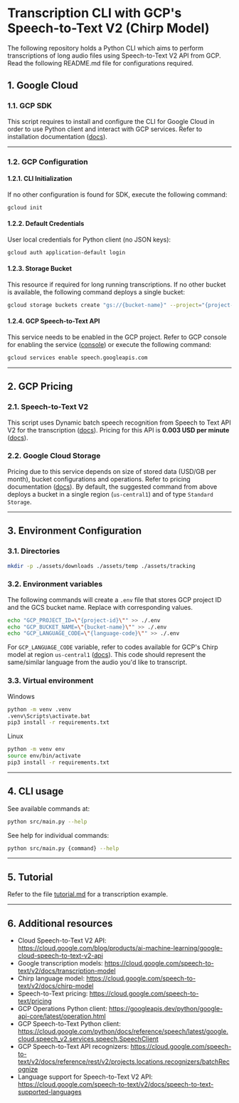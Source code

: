 # Transcription CLI with GCP's Speech-to-Text V2 (Chirp Model)
The following repository holds a Python CLI which aims to 
perform transcriptions of long audio files using Speech-to-Text V2 API 
from GCP. Read the following README.md file for configurations required.

## 1. Google Cloud
### 1.1. GCP SDK

This script requires to install and configure the CLI for Google Cloud in 
order to use Python client and interact with GCP services. Refer to installation documentation ([docs](https://cloud.google.com/sdk/docs/install)).

---

### 1.2. GCP Configuration
#### 1.2.1. CLI Initialization
If no other configuration is found for SDK, execute the following command:
```bash
gcloud init
```

#### 1.2.2. Default Credentials
User local credentials for Python client (no JSON keys):
```bash
gcloud auth application-default login
```

#### 1.2.3. Storage Bucket
This resource if required for long running transcriptions.
If no other bucket is available, the following command deploys a single bucket:
```bash
gcloud storage buckets create "gs://{bucket-name}" --project="{project-id}" --location="us-central1" 
```

#### 1.2.4. GCP Speech-to-Text API
This service needs to be enabled in the GCP project.
Refer to GCP console for enabling the service ([console](https://console.cloud.google.com/apis/api/speech.googleapis.com/overview)) or execute the following command:
```bash
gcloud services enable speech.googleapis.com
```

---

## 2. GCP Pricing
### 2.1. Speech-to-Text V2
This script uses Dynamic batch speech recognition from Speech to Text API V2
for the transcription ([docs](https://cloud.google.com/speech-to-text/v2/docs/batch-recognize)).
Pricing for this API is **0.003 USD per minute** ([docs](https://cloud.google.com/speech-to-text/pricing)).

### 2.2. Google Cloud Storage
Pricing due to this service depends on size of stored data (USD/GB per month), bucket configurations and operations. Refer to pricing documentation ([docs](https://cloud.google.com/storage/pricing)).
By default, the suggested command from above deploys a bucket in a single region (`us-central1`)
and of type `Standard Storage`.

---

## 3. Environment Configuration
### 3.1. Directories
```bash
mkdir -p ./assets/downloads ./assets/temp ./assets/tracking
```

### 3.2. Environment variables
The following commands will create a `.env` file that stores GCP project ID and
the GCS bucket name. Replace with corresponding values.
```bash
echo "GCP_PROJECT_ID=\"{project-id}\"" >> ./.env
echo "GCP_BUCKET_NAME=\"{bucket-name}\"" >> ./.env
echo "GCP_LANGUAGE_CODE=\"{language-code}\"" >> ./.env
```
For `GCP_LANGUAGE_CODE` variable, refer to codes available for GCP's Chirp model at region `us-central1` ([docs](https://cloud.google.com/speech-to-text/v2/docs/speech-to-text-supported-languages)). This code should represent the same/similar language from the audio you'd like to transcript.

### 3.3. Virtual environment
Windows
```bash
python -m venv .venv
.venv\Scripts\activate.bat
pip3 install -r requirements.txt
```

Linux
```bash
python -m venv env
source env/bin/activate
pip3 install -r requirements.txt
```

---

## 4. CLI usage
See available commands at:
```bash
python src/main.py --help
```

See help for individual commands:
```bash
python src/main.py {command} --help
```

---

## 5. Tutorial
Refer to the file [tutorial.md](./docs/tutorial.md) for a transcription example.

---

## 6. Additional resources
* Cloud Speech-to-Text V2 API: https://cloud.google.com/blog/products/ai-machine-learning/google-cloud-speech-to-text-v2-api
* Google transcription models: https://cloud.google.com/speech-to-text/v2/docs/transcription-model
* Chirp language model: https://cloud.google.com/speech-to-text/v2/docs/chirp-model
* Speech-to-Text pricing: https://cloud.google.com/speech-to-text/pricing
* GCP Operations Python client: https://googleapis.dev/python/google-api-core/latest/operation.html
* GCP Speech-to-Text Python client: https://cloud.google.com/python/docs/reference/speech/latest/google.cloud.speech_v2.services.speech.SpeechClient
* GCP Speech-to-Text API recognizers: https://cloud.google.com/speech-to-text/v2/docs/reference/rest/v2/projects.locations.recognizers/batchRecognize
* Language support for Speech-to-Text V2 API: https://cloud.google.com/speech-to-text/v2/docs/speech-to-text-supported-languages
